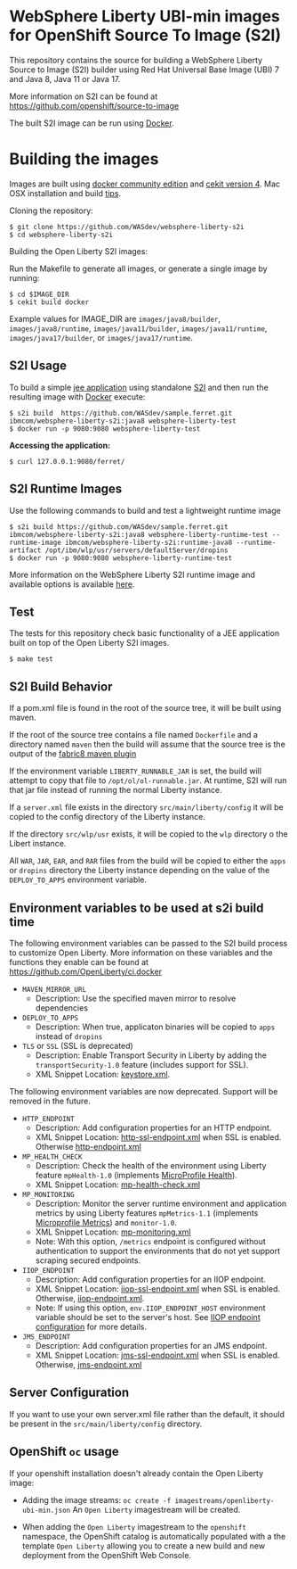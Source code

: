 WebSphere Liberty UBI-min images for OpenShift Source To Image (S2I)
=============================================

This repository contains the source for building a WebSphere Liberty Source to Image (S2I) builder using Red Hat Universal Base Image (UBI) 7 and Java 8, Java 11 or Java 17. 

More information on S2I can be found at https://github.com/openshift/source-to-image

The built S2I image can be run using [Docker](https://docker.io).

Building the images
===================
Images are built using [docker community edition](https://docs.docker.com/) and [cekit version 4](https://cekit.readthedocs.io/en/latest/index.html).
Mac OSX installation and build [tips](doc/build-mac.md).

Cloning the repository:

```
$ git clone https://github.com/WASdev/websphere-liberty-s2i
$ cd websphere-liberty-s2i
```

Building the Open Liberty S2I images:

Run the Makefile to generate all images, or generate a single image by running:

```
$ cd $IMAGE_DIR
$ cekit build docker
```

Example values for IMAGE_DIR are `images/java8/builder`, `images/java8/runtime`, `images/java11/builder`, `images/java11/runtime`, `images/java17/builder`, or `images/java17/runtime`. 

S2I Usage
---------
To build a simple [jee application](https://github.com/openshift/openshift-jee-sample)
using standalone [S2I](https://github.com/openshift/source-to-image) and then run the
resulting image with [Docker](http://docker.io) execute:

```
$ s2i build  https://github.com/WASdev/sample.ferret.git ibmcom/websphere-liberty-s2i:java8 websphere-liberty-test
$ docker run -p 9080:9080 websphere-liberty-test
```

**Accessing the application:**
```
$ curl 127.0.0.1:9080/ferret/
```

S2I Runtime Images
------------------
Use the following commands to build and test a lightweight runtime image

```
$ s2i build https://github.com/WASdev/sample.ferret.git ibmcom/websphere-liberty-s2i:java8 websphere-liberty-runtime-test --runtime-image ibmcom/websphere-liberty-s2i:runtime-java8 --runtime-artifact /opt/ibm/wlp/usr/servers/defaultServer/dropins 
$ docker run -p 9080:9080 websphere-liberty-runtime-test
```

More information on the WebSphere Liberty S2I runtime image and available options is available [here](doc/runtime.md).

Test
----
The tests for this repository check basic functionality of a JEE application built on top of the Open Liberty S2I images. 
```
$ make test
```

S2I Build Behavior
--------------------

If a pom.xml file is found in the root of the source tree, it will be built using maven. 

If the root of the source tree contains a file named `Dockerfile` and a directory named `maven` then the build will assume that the source tree is the output of the [fabric8 maven plugin](https://github.com/fabric8io/fabric8-maven-plugin)

If the environment variable `LIBERTY_RUNNABLE_JAR` is set, the build will attempt to copy that file to `/opt/ol/ol-runnable.jar`. At runtime, S2I will run that jar file instead of running the normal Liberty instance.

If a `server.xml` file exists in the directory `src/main/liberty/config` it will be copied to the config directory of the Liberty instance. 

If the directory `src/wlp/usr` exists, it will be copied to the `wlp` directory o the Libert instance. 

All `WAR`, `JAR`, `EAR`, and `RAR` files from the build will be copied to either the `apps` or `dropins` directory the Liberty instance depending on the value of the `DEPLOY_TO_APPS` environment variable. 


Environment variables to be used at s2i build time
--------------------------------------------------
The following environment variables can be passed to the S2I build process to customize Open Liberty. More information on these variables and the functions they enable can be found at https://github.com/OpenLiberty/ci.docker

* `MAVEN_MIRROR_URL`
  * Description: Use the specified maven mirror to resolve dependencies
* `DEPLOY_TO_APPS`
  * Description: When true, applicaton binaries will be copied to `apps` instead of `dropins`
* `TLS` or `SSL` (SSL is deprecated)
  *  Description: Enable Transport Security in Liberty by adding the `transportSecurity-1.0` feature (includes support for SSL).
  *  XML Snippet Location:  [keystore.xml](https://github.com/OpenLiberty/ci.docker/tree/master/common/helpers/build/configuration_snippets/keystore.xml).

The following environment variables are now deprecated. Support will be removed in the future. 

* `HTTP_ENDPOINT`
  *  Description: Add configuration properties for an HTTP endpoint.
  *  XML Snippet Location: [http-ssl-endpoint.xml](https://github.com/OpenLiberty/ci.docker/tree/master/common/helpers/build/configuration_snippets/http-ssl-endpoint.xml) when SSL is enabled. Otherwise [http-endpoint.xml](https://github.com/OpenLiberty/ci.docker/tree/master/common/helpers/build/configuration_snippets/http-endpoint.xml)
* `MP_HEALTH_CHECK`
  *  Description: Check the health of the environment using Liberty feature `mpHealth-1.0` (implements [MicroProfile Health](https://microprofile.io/project/eclipse/microprofile-health)).
  *  XML Snippet Location: [mp-health-check.xml](https://github.com/OpenLiberty/ci.docker/tree/master/common/helpers/build/configuration_snippets/mp-health-check.xml)
* `MP_MONITORING`
  *  Description: Monitor the server runtime environment and application metrics by using Liberty features `mpMetrics-1.1` (implements [Microprofile Metrics](https://microprofile.io/project/eclipse/microprofile-metrics)) and `monitor-1.0`.
  *  XML Snippet Location: [mp-monitoring.xml](https://github.com/OpenLiberty/ci.docker/tree/master/common/helpers/build/configuration_snippets/mp-monitoring.xml)
  *  Note: With this option, `/metrics` endpoint is configured without authentication to support the environments that do not yet support scraping secured endpoints.
* `IIOP_ENDPOINT`
  *  Description: Add configuration properties for an IIOP endpoint.
  *  XML Snippet Location: [iiop-ssl-endpoint.xml](https://github.com/OpenLiberty/ci.docker/tree/master/common/helpers/build/configuration_snippets/iiop-ssl-endpoint.xml) when SSL is enabled. Otherwise, [iiop-endpoint.xml](https://github.com/OpenLiberty/ci.docker/tree/master/common/helpers/build/configuration_snippets/iiop-endpoint.xml).
  *  Note: If using this option, `env.IIOP_ENDPOINT_HOST` environment variable should be set to the server's host. See [IIOP endpoint configuration](https://www.ibm.com/support/knowledgecenter/en/SSEQTP_liberty/com.ibm.websphere.liberty.autogen.base.doc/ae/rwlp_config_orb.html#iiopEndpoint) for more details.
* `JMS_ENDPOINT`
  *  Description: Add configuration properties for an JMS endpoint.
  *  XML Snippet Location: [jms-ssl-endpoint.xml](https://github.com/OpenLiberty/ci.docker/tree/master/common/helpers/build/configuration_snippets/jms-ssl-endpoint.xml) when SSL is enabled. Otherwise, [jms-endpoint.xml](https://github.com/OpenLiberty/ci.docker/tree/master/common/helpers/build/configuration_snippets/jms-endpoint.xml)


Server Configuration 
--------------------------------------------------

If you want to use your own server.xml file rather than the default, it should be present in the `src/main/liberty/config` directory. 

  OpenShift `oc` usage
--------------------

If your openshift installation doesn't already contain the Open Liberty image:

* Adding the image streams: `oc create -f imagestreams/openliberty-ubi-min.json` 
An `Open Liberty` imagestream will be created.

* When adding the `Open Liberty` imagestream to the `openshift` namespace, the OpenShift catalog is automatically populated with a the template `Open Liberty` allowing you to
create a new build and new deployment from the OpenShift Web Console.
